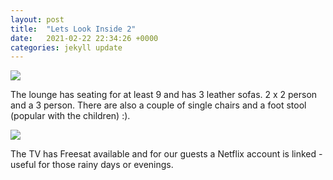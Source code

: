 ```yaml
---
layout: post
title:  "Lets Look Inside 2"
date:   2021-02-22 22:34:26 +0000
categories: jekyll update
---
```


<img src="{{site.baseurl}}/assets/images/lounge1.jpg">

The lounge has seating for at least 9 and has 3 leather sofas. 2 x 2 person and a 3 person. There are also a couple of single chairs and a foot stool (popular with the children) :).

<img src="{{site.baseurl}}/assets/images/lounge2.jpg">

The TV has Freesat available and for our guests a Netflix account is linked - useful for those rainy days or evenings.

